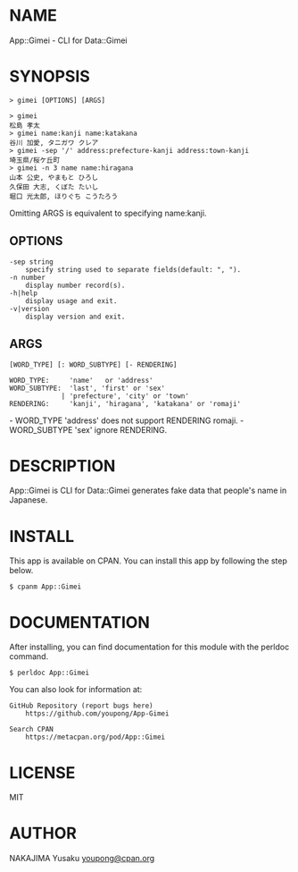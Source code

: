 # NAME

App::Gimei - CLI for Data::Gimei

# SYNOPSIS

    > gimei [OPTIONS] [ARGS]

    > gimei
    松島 孝太
    > gimei name:kanji name:katakana
    谷川 加愛, タニガワ クレア
    > gimei -sep '/' address:prefecture-kanji address:town-kanji
    埼玉県/桜ケ丘町
    > gimei -n 3 name name:hiragana
    山本 公史, やまもと ひろし
    久保田 大志, くぼた たいし
    堀口 光太郎, ほりぐち こうたろう

Omitting ARGS is equivalent to specifying name:kanji.

## OPTIONS

    -sep string
        specify string used to separate fields(default: ", ").
    -n number
        display number record(s).
    -h|help
        display usage and exit.
    -v|version
        display version and exit.

## ARGS

    [WORD_TYPE] [: WORD_SUBTYPE] [- RENDERING]

    WORD_TYPE:     'name'   or 'address'
    WORD_SUBTYPE:  'last', 'first' or 'sex'
                 | 'prefecture', 'city' or 'town'
    RENDERING:     'kanji', 'hiragana', 'katakana' or 'romaji'

\- WORD\_TYPE 'address' does not support RENDERING romaji.
\- WORD\_SUBTYPE 'sex' ignore RENDERING.

# DESCRIPTION

App::Gimei is CLI for Data::Gimei generates fake data that people's name in Japanese.

# INSTALL

This app is available on CPAN. You can install this app by following the step below.

    $ cpanm App::Gimei

# DOCUMENTATION

After installing, you can find documentation for this module with the perldoc command.

    $ perldoc App::Gimei

You can also look for information at:

    GitHub Repository (report bugs here)
        https://github.com/youpong/App-Gimei

    Search CPAN
        https://metacpan.org/pod/App::Gimei

# LICENSE

MIT

# AUTHOR

NAKAJIMA Yusaku <youpong@cpan.org>
